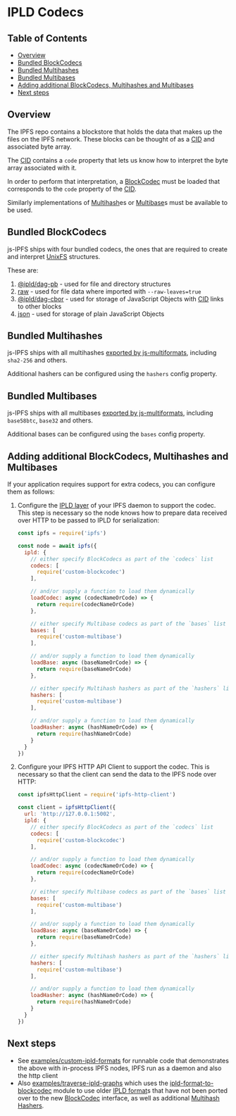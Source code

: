 # IPLD Codecs <!-- omit in toc -->

## Table of Contents <!-- omit in toc -->

- [Overview](#overview)
- [Bundled BlockCodecs](#bundled-blockcodecs)
- [Bundled Multihashes](#bundled-multihashes)
- [Bundled Multibases](#bundled-multibases)
- [Adding additional BlockCodecs, Multihashes and Multibases](#adding-additional-blockcodecs-multihashes-and-multibases)
- [Next steps](#next-steps)

## Overview

The IPFS repo contains a blockstore that holds the data that makes up the files on the IPFS network. These blocks can be thought of as a [CID][] and associated byte array.

The [CID][] contains a `code` property that lets us know how to interpret the byte array associated with it.

In order to perform that interpretation, a [BlockCodec][] must be loaded that corresponds to the `code` property of the [CID][].

Similarly implementations of [Multihash][]es or [Multibase][]s must be available to be used.

## Bundled BlockCodecs

js-IPFS ships with four bundled codecs, the ones that are required to create and interpret [UnixFS][] structures.

These are:

1. [@ipld/dag-pb](https://github.com/ipld/js-dag-pb) - used for file and directory structures
2. [raw](https://github.com/multiformats/js-multiformats/blob/master/src/codecs/raw.js) - used for file data where imported with `--raw-leaves=true`
3. [@ipld/dag-cbor](https://github.com/ipld/js-dag-cbor) - used for storage of JavaScript Objects with [CID] links to other blocks
4. [json](https://github.com/multiformats/js-multiformats/blob/master/src/codecs/json.js) - used for storage of plain JavaScript Objects

## Bundled Multihashes

js-IPFS ships with all multihashes [exported by js-multiformats](https://github.com/multiformats/js-multiformats/tree/master/src/hashes), including `sha2-256` and others.

Additional hashers can be configured using the `hashers` config property.

## Bundled Multibases

js-IPFS ships with all multibases [exported by js-multiformats](https://github.com/multiformats/js-multiformats/tree/master/src/bases), including `base58btc`, `base32` and others.

Additional bases can be configured using the `bases` config property.

## Adding additional BlockCodecs, Multihashes and Multibases

If your application requires support for extra codecs, you can configure them as follows:

1. Configure the [IPLD layer](https://github.com/ipfs/js-ipfs/blob/master/packages/ipfs/docs/MODULE.md#optionsipld) of your IPFS daemon to support the codec. This step is necessary so the node knows how to prepare data received over HTTP to be passed to IPLD for serialization:

    ```javascript
    const ipfs = require('ipfs')

    const node = await ipfs({
      ipld: {
        // either specify BlockCodecs as part of the `codecs` list
        codecs: [
          require('custom-blockcodec')
        ],

        // and/or supply a function to load them dynamically
        loadCodec: async (codecNameOrCode) => {
          return require(codecNameOrCode)
        },

        // either specify Multibase codecs as part of the `bases` list
        bases: [
          require('custom-multibase')
        ],

        // and/or supply a function to load them dynamically
        loadBase: async (baseNameOrCode) => {
          return require(baseNameOrCode)
        },

        // either specify Multihash hashers as part of the `hashers` list
        hashers: [
          require('custom-multibase')
        ],

        // and/or supply a function to load them dynamically
        loadHasher: async (hashNameOrCode) => {
          return require(hashNameOrCode)
        }
      }
    })
   ```

2. Configure your IPFS HTTP API Client to support the codec. This is necessary so that the client can send the data to the IPFS node over HTTP:

    ```javascript
    const ipfsHttpClient = require('ipfs-http-client')

    const client = ipfsHttpClient({
      url: 'http://127.0.0.1:5002',
      ipld: {
        // either specify BlockCodecs as part of the `codecs` list
        codecs: [
          require('custom-blockcodec')
        ],

        // and/or supply a function to load them dynamically
        loadCodec: async (codecNameOrCode) => {
          return require(codecNameOrCode)
        },

        // either specify Multibase codecs as part of the `bases` list
        bases: [
          require('custom-multibase')
        ],

        // and/or supply a function to load them dynamically
        loadBase: async (baseNameOrCode) => {
          return require(baseNameOrCode)
        },

        // either specify Multihash hashers as part of the `hashers` list
        hashers: [
          require('custom-multibase')
        ],

        // and/or supply a function to load them dynamically
        loadHasher: async (hashNameOrCode) => {
          return require(hashNameOrCode)
        }
      }
    })
    ```

## Next steps

* See [examples/custom-ipld-formats](https://github.com/ipfs-examples/js-ipfs-examples/tree/master/examples/custom-ipld-formats) for runnable code that demonstrates the above with in-process IPFS nodes, IPFS run as a daemon and also the http client
* Also [examples/traverse-ipld-graphs](https://github.com/ipfs-examples/js-ipfs-examples/tree/master/examples/traverse-ipld-graphs) which uses the [ipld-format-to-blockcodec](https://www.npmjs.com/package/ipld-format-to-blockcodec) module to use older [IPLD format][]s that have not been ported over to the new [BlockCodec][] interface, as well as additional [Multihash Hashers](https://www.npmjs.com/package/multiformats#multihash-hashers).

[cid]: https://docs.ipfs.io/concepts/content-addressing/
[blockcodec]: https://www.npmjs.com/package/multiformats#multicodec-encoders--decoders--codecs
[unixfs]: https://github.com/ipfs/specs/blob/master/UNIXFS.md
[ipld format]: https://github.com/ipld/interface-ipld-format
[multihash]: https://github.com/multiformats/multihash
[multibase]: https://github.com/multiformats/multibase